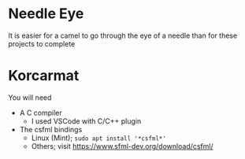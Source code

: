 # Needle Eye
It is easier for a camel to go through the eye of a needle than for these projects to complete

# Korcarmat
You will need 
  * A C compiler
    * I used VSCode with C/C++ plugin
  * The csfml bindings
    * Linux (Mint); `sudo apt install '*csfml*'`
    * Others; visit https://www.sfml-dev.org/download/csfml/


